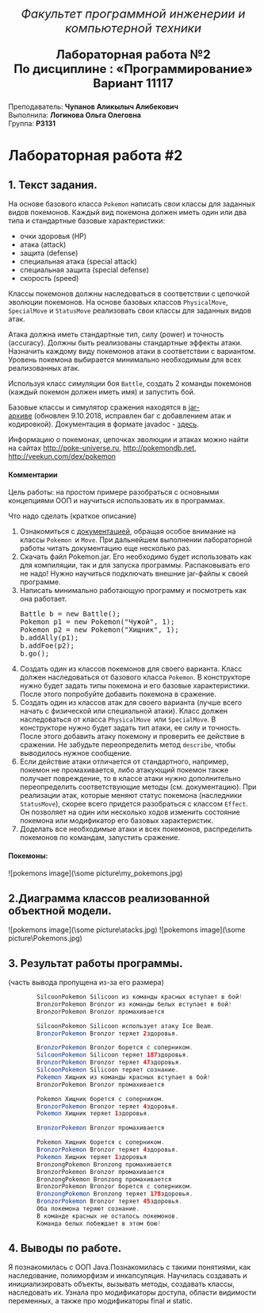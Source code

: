 <p align="center" style ="font-size: 24px"><em>Факультет программной инженерии и компьютерной техники</em></p>

<p align="center" style ="font-size: 24px"><strong>Лабораторная работа №2 </br>
По дисциплине : «Программирование»</br>
Вариант 11117</strong>
</p>
<p align="left">Преподаватель: <strong>Чупанов Аликылыч Алибекович</strong></br>
Выполнила: <strong>Логинова Ольга Олеговна</strong></br>
Группа: <strong>P3131</strong>
</p>

# Лабораторная работа #2

## 1. Текст задания.

<div class="journal-content-article">
<p>На основе базового класса <code>Pokemon</code> написать свои классы для заданных видов покемонов. Каждый вид покемона должен иметь один или два типа и стандартные базовые характеристики:</p>

<ul>
	<li>очки здоровья (HP)</li>
	<li>атака (attack)</li>
	<li>защита (defense)</li>
	<li>специальная атака (special attack)</li>
	<li>специальная защита (special defense)</li>
	<li>скорость (speed)</li>
</ul>

<p>Классы покемонов должны наследоваться в соответствии с цепочкой эволюции покемонов. На основе базовых классов <code>PhysicalMove</code>, <code>SpecialMove</code> и <code>StatusMove</code> реализовать свои классы для заданных видов атак.</p>

<p>Атака должна иметь стандартные тип, силу (power) и точность (accuracy). Должны быть реализованы стандартные эффекты атаки. Назначить каждому виду покемонов атаки в соответствии с вариантом. Уровень покемона выбирается минимально необходимым для всех реализованных атак.</p>

<p>Используя класс симуляции боя <code>Battle</code>, создать 2 команды покемонов (каждый покемон должен иметь имя) и запустить бой.</p>

<p>Базовые классы и симулятор сражения находятся в <a href="/documents/10180/660917/Pokemon.jar/a7ce60af-6ee6-47d0-a95e-e5ed9a697bd2">jar-архиве</a>&nbsp;(обновлен 9.10.2018, исправлен баг с добавлением атак и кодировкой). Документация в формате javadoc - <a href="https://se.ifmo.ru/~tony/doc/">здесь</a>.</p>

<p>Информацию о покемонах, цепочках эволюции и атаках можно найти на сайтах <a class="moz-txt-link-freetext" href="http://poke-universe.ru">http://poke-universe.ru</a>, <a class="moz-txt-link-freetext" href="http://pokemondb.net">http://pokemondb.net</a>,<a class="moz-txt-link-freetext" href="http://veekun.com/dex/pokemon"> http://veekun.com/dex/pokemon</a></p>
						</div>

<div class="journal-content-article">
							<h4>Комментарии</h4>

<p>Цель работы: на простом примере разобраться с основными концепциями ООП и научиться использовать их в программах.</p>

<p>Что надо сделать (краткое описание)</p>

<ol>
	<li>Ознакомиться с <a href="https://se.ifmo.ru/~tony/doc/">документацией</a>, обращая особое внимание на классы <code>Pokemon </code>и <code>Move</code>. При дальнейшем выполнении лабораторной работы читать документацию еще несколько раз.</li>
	<li>Скачать файл Pokemon.jar. Его необходимо будет использовать как для компиляции, так и для запуска программы. Распаковывать его не надо! Нужно научиться подключать внешние jar-файлы к своей программе.</li>
	<li>Написать минимально работающую программу и посмотреть как она работает.
	<pre>Battle b = new Battle();
Pokemon p1 = new Pokemon("Чужой", 1);
Pokemon p2 = new Pokemon("Хищник", 1);
b.addAlly(p1);
b.addFoe(p2);
b.go();
</pre>
	</li>
	<li>Создать один из классов покемонов для своего варианта. Класс должен наследоваться от базового класса <code>Pokemon</code>. В конструкторе нужно будет задать типы покемона и его базовые характеристики. После этого попробуйте добавить покемона в сражение.</li>
	<li>Создать один из классов атак для своего варианта (лучше всего начать с физической или специальной атаки). Класс должен наследоваться от класса <code>PhysicalMove </code>или <code>SpecialMove</code>. В конструкторе нужно будет задать тип атаки, ее силу и точность. После этого добавить атаку покемону и проверить ее действие в сражении. Не забудьте переопределить метод <code>describe</code>, чтобы выводилось нужное сообщение.</li>
	<li>Если действие атаки отличается от стандартного, например, покемон не промахивается, либо атакующий покемон также получает повреждение, то в классе атаки нужно дополнительно переопределить соответствующие методы (см. документацию). При реализации атак, которые меняют статус покемона (наследники <code>StatusMove</code>), скорее всего придется разобраться с классом <code>Effect</code>. Он позволяет на один&nbsp;или несколько ходов изменить состояние покемона или модификатор его базовых характеристик.</li>
	<li>Доделать все необходимые атаки и всех покемонов, распределить покемонов по командам, запустить сражение.</li>
</ol>
						</div>
            <h4>Покемоны:</h4>

![pokemons image](\some picture\my_pokemons.jpg)

## 2.Диаграмма классов реализованной объектной модели.

![pokemons image](\some picture\atacks.jpg)
![pokemons image](\some picture\Pokemons.jpg)

## 3. Результат работы программы.

(часть вывода пропущена из-за его размера)

```java
        SilcoonPokemon Silicoon из команды красных вступает в бой!
        BronzorPokemon Bronzor из команды белых вступает в бой!
        BronzorPokemon Bronzor промахивается

        SilcoonPokemon Silicoon использует атаку Ice Beam.
        BronzorPokemon Bronzor теряет 2здоровья.

        BronzorPokemon Bronzor борется с соперником.
        SilcoonPokemon Silicoon теряет 187здоровья.
        BronzorPokemon Bronzor теряет 47здоровья.
        SilcoonPokemon Silicoon теряет сознание.
        Pokemon Хищник из команды красных вступает в бой!
        BronzorPokemon Bronzor промахивается

        Pokemon Хищник борется с соперником.
        BronzorPokemon Bronzor теряет 4здоровья.
        Pokemon Хищник теряет 1здоровья.

        BronzorPokemon Bronzor промахивается

        Pokemon Хищник борется с соперником.
        BronzorPokemon Bronzor теряет 4здоровья.
        Pokemon Хищник теряет 1здоровья
        BronzongPokemon Bronzong промахивается
        BronzorPokemon Bronzor промахивается
        BronzongPokemon Bronzong промахивается
        BronzorPokemon Bronzor борется с соперником.
        BronzongPokemon Bronzong теряет 178здоровья.
        BronzorPokemon Bronzor теряет 45здоровья.
        Оба покемона теряют сознание.
        В команде красных не осталось покемонов.
        Команда белых побеждает в этом бою!
```

## 4. Выводы по работе.

Я познакомилась с ООП Java.Познакомилась с такими понятиями, как наследование, полиморфизм и инкапсуляция.
Научилась создавать и инициализировать объекты, вызывать методы,
создавать классы, наследовать их. Узнала про модификаторы доступа,
области видимости переменных,
а также про модификаторы final и static.


